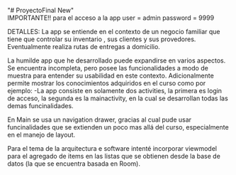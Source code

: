 "# ProyectoFinal New"  
IMPORTANTE!!
para el acceso a la app
user = admin
password = 9999 

DETALLES:
La app se entiende en el contexto de un negocio familiar que tiene que controlar su inventario
, sus clientes y sus provedores.
Eventualmente realiza rutas de entregas a domicilio.

La humilde app que he desarrollado puede expandirse en varios aspectos.
Se encuentra incompleta, pero posee las funcionalidades a modo de muestra para entender su 
usabilidad en este contexto.
Adicionalmente permite mostrar los conocimientos adquiridos en el curso como por ejemplo:
-La app consiste en solamente dos activities, la primera es login de acceso, la 
segunda es la mainactivity, en la cual se desarrollan todas las demas funcinalidades.

En Main se usa un navigation drawer, gracias al cual pude usar funcinalidades que se extienden
un poco mas allá del curso, especialmente en el manejo de layout.

Para el tema de la arquitectura e software intenté incorporar viewmodel para el agregado de items en las listas que se obtienen desde la base de datos (la que se encuentra basada en 
Room).

